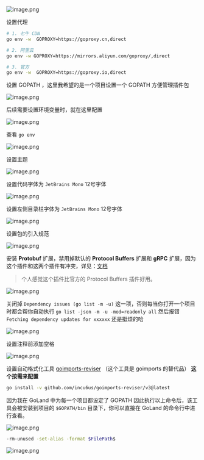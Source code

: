 ![image.png](https://upload-images.jianshu.io/upload_images/14623749-2903d097de6a2c39.png?imageMogr2/auto-orient/strip%7CimageView2/2/w/1240)

设置代理

```bash
# 1. 七牛 CDN
go env -w  GOPROXY=https://goproxy.cn,direct

# 2. 阿里云
go env -w GOPROXY=https://mirrors.aliyun.com/goproxy/,direct

# 3. 官方
go env -w  GOPROXY=https://goproxy.io,direct
```

设置 GOPATH ，这里我希望的是一个项目设置一个 GOPATH 方便管理插件包

![image.png](https://upload-images.jianshu.io/upload_images/14623749-28435b83c4967f2a.png?imageMogr2/auto-orient/strip%7CimageView2/2/w/1240)

后续需要设置环境变量时，就在这里配置

![image.png](https://upload-images.jianshu.io/upload_images/14623749-a978b1329eebc55a.png?imageMogr2/auto-orient/strip%7CimageView2/2/w/1240)

查看 `go env`

![image.png](https://upload-images.jianshu.io/upload_images/14623749-c31404137de0801e.png?imageMogr2/auto-orient/strip%7CimageView2/2/w/1240)

设置主题

![image.png](https://upload-images.jianshu.io/upload_images/14623749-000b884c8997a3bb.png?imageMogr2/auto-orient/strip%7CimageView2/2/w/1240)

设置代码字体为 `JetBrains Mono` 12号字体

![image.png](https://upload-images.jianshu.io/upload_images/14623749-3fe22faffb6a67be.png?imageMogr2/auto-orient/strip%7CimageView2/2/w/1240)

设置左侧目录栏字体为 `JetBrains Mono` 12号字体

![image.png](https://upload-images.jianshu.io/upload_images/14623749-e242ed0a43a59ed2.png?imageMogr2/auto-orient/strip%7CimageView2/2/w/1240)


设置包的引入规范

![image.png](https://upload-images.jianshu.io/upload_images/14623749-3583b1c7dde58ea3.png?imageMogr2/auto-orient/strip%7CimageView2/2/w/1240)

安装 **Protobuf** 扩展，禁用掉默认的 **Protocol Buffers** 扩展和 **gRPC** 扩展，因为这个插件和这两个插件有冲突，详见：[文档](https://plugins.jetbrains.com/plugin/16422-protobuf)

> 个人感觉这个插件比官方的 Protocol Buffers 插件好用。

![image.png](https://upload-images.jianshu.io/upload_images/14623749-0fcade5ad032699b.png?imageMogr2/auto-orient/strip%7CimageView2/2/w/1240)

关闭掉 `Dependency issues (go list -m -u)` 这一项，否则每当你打开一个项目时都会帮你自动执行 `go list -json -m -u -mod=readonly all` 然后报错 `Fetching dependency updates for xxxxxx` 还是挺烦的哈

![image.png](https://upload-images.jianshu.io/upload_images/14623749-07722fcf26cbbc5a.png?imageMogr2/auto-orient/strip%7CimageView2/2/w/1240)

设置注释前添加空格

![image.png](https://upload-images.jianshu.io/upload_images/14623749-d9af5eb02c0a1d46.png?imageMogr2/auto-orient/strip%7CimageView2/2/w/1240)

设置自动格式化工具 [goimports-reviser](https://github.com/incu6us/goimports-reviser) （这个工具是 goimports 的替代品） **这个按需来配置**

```bash
go install -v github.com/incu6us/goimports-reviser/v3@latest
```

因为我在 GoLand 中为每一个项目都设定了 GOPATH 因此执行以上命令后，该工具会被安装到项目的 `$GOPATH/bin` 目录下，你可以直接在 GoLand 的命令行中进行查看。

![image.png](https://upload-images.jianshu.io/upload_images/14623749-251e478eb8aa9c6e.png?imageMogr2/auto-orient/strip%7CimageView2/2/w/1240)

```bash
-rm-unused -set-alias -format $FilePath$
```

![image.png](https://upload-images.jianshu.io/upload_images/14623749-ef243770993e481b.png?imageMogr2/auto-orient/strip%7CimageView2/2/w/1240)